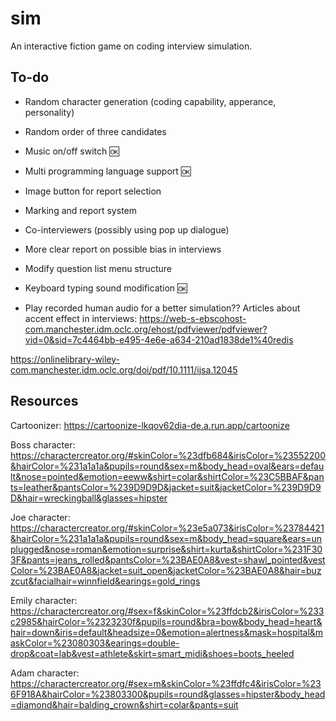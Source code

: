 # sim

An interactive fiction game on coding interview simulation.

## To-do
- Random character generation (coding capability, apperance, personality)

- Random order of three candidates

- Music on/off switch 🆗

- Multi programming language support 🆗

- Image button for report selection

- Marking and report system

- Co-interviewers (possibly using pop up dialogue)

- More clear report on possible bias in interviews

- Modify question list menu structure

- Keyboard typing sound modification 🆗

- Play recorded human audio for a better simulation??
Articles about accent effect in interviews:
https://web-s-ebscohost-com.manchester.idm.oclc.org/ehost/pdfviewer/pdfviewer?vid=0&sid=7c4464bb-e495-4e6e-a634-210ad1838de1%40redis

https://onlinelibrary-wiley-com.manchester.idm.oclc.org/doi/pdf/10.1111/ijsa.12045

## Resources
Cartoonizer: https://cartoonize-lkqov62dia-de.a.run.app/cartoonize

Boss character: https://charactercreator.org/#skinColor=%23dfb684&irisColor=%23552200&hairColor=%231a1a1a&pupils=round&sex=m&body_head=oval&ears=default&nose=pointed&emotion=eeww&shirt=colar&shirtColor=%23C5BBAF&pants=leather&pantsColor=%239D9D9D&jacket=suit&jacketColor=%239D9D9D&hair=wreckingball&glasses=hipster

Joe character: https://charactercreator.org/#skinColor=%23e5a073&irisColor=%23784421&hairColor=%231a1a1a&pupils=round&sex=m&body_head=square&ears=unplugged&nose=roman&emotion=surprise&shirt=kurta&shirtColor=%231F303F&pants=jeans_rolled&pantsColor=%23BAE0A8&vest=shawl_pointed&vestColor=%23BAE0A8&jacket=suit_open&jacketColor=%23BAE0A8&hair=buzzcut&facialhair=winnfield&earings=gold_rings


Emily character: https://charactercreator.org/#sex=f&skinColor=%23ffdcb2&irisColor=%233c2985&hairColor=%2323230f&pupils=round&bra=bow&body_head=heart&hair=down&iris=default&headsize=0&emotion=alertness&mask=hospital&maskColor=%23080303&earings=double-drop&coat=lab&vest=athlete&skirt=smart_midi&shoes=boots_heeled


Adam character: https://charactercreator.org/#sex=m&skinColor=%23ffdfc4&irisColor=%236F918A&hairColor=%23803300&pupils=round&glasses=hipster&body_head=diamond&hair=balding_crown&shirt=colar&pants=suit
